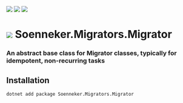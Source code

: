 ﻿[![](https://img.shields.io/nuget/v/soenneker.migrators.migrator.svg?style=for-the-badge)](https://www.nuget.org/packages/soenneker.migrators.migrator/)
[![](https://img.shields.io/github/actions/workflow/status/soenneker/soenneker.migrators.migrator/publish-package.yml?style=for-the-badge)](https://github.com/soenneker/soenneker.migrators.migrator/actions/workflows/publish-package.yml)
[![](https://img.shields.io/nuget/dt/soenneker.migrators.migrator.svg?style=for-the-badge)](https://www.nuget.org/packages/soenneker.migrators.migrator/)

# ![](https://user-images.githubusercontent.com/4441470/224455560-91ed3ee7-f510-4041-a8d2-3fc093025112.png) Soenneker.Migrators.Migrator
### An abstract base class for Migrator classes, typically for idempotent, non-recurring tasks

## Installation

```
dotnet add package Soenneker.Migrators.Migrator
```
